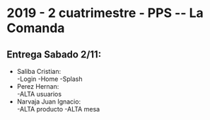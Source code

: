 <h1>
2019 - 2 cuatrimestre - PPS -- La Comanda
</h1>
<h2>Entrega Sabado 2/11:</h2>
<ul>
    <li> Saliba Cristian:</li>
        -Login
        -Home
        -Splash
    <li>Perez Hernan:</li> 
        -ALTA usuarios
    <li>Narvaja Juan Ignacio:</li>
        -ALTA producto
        -ALTA mesa
</ul>

